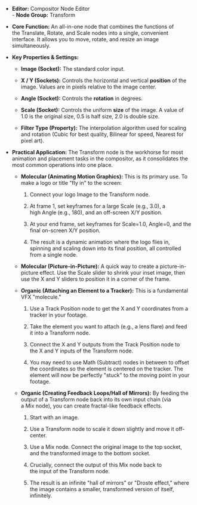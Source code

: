 - **Editor:** Compositor Node Editor  
- **Node Group:** Transform
    
- **Core Function:** An all-in-one node that combines the functions of the Translate, Rotate, and Scale nodes into a single, convenient interface. It allows you to move, rotate, and resize an image simultaneously.
    
- **Key Properties & Settings:**
    
    - **Image (Socket):** The standard color input.
        
    - **X / Y (Sockets):** Controls the horizontal and vertical **position** of the image. Values are in pixels relative to the image center.
        
    - **Angle (Socket):** Controls the **rotation** in degrees.
        
    - **Scale (Socket):** Controls the uniform **size** of the image. A value of 1.0 is the original size, 0.5 is half size, 2.0 is double size.
        
    - **Filter Type (Property):** The interpolation algorithm used for scaling and rotation (Cubic for best quality, Bilinear for speed, Nearest for pixel art).
        
- **Practical Application:** The Transform node is the workhorse for most animation and placement tasks in the compositor, as it consolidates the most common operations into one place.
    
    - **Molecular (Animating Motion Graphics):** This is its primary use. To make a logo or title "fly in" to the screen:
        
        1. Connect your logo Image to the Transform node.
            
        2. At frame 1, set keyframes for a large Scale (e.g., 3.0), a high Angle (e.g., 180), and an off-screen X/Y position.
            
        3. At your end frame, set keyframes for Scale=1.0, Angle=0, and the final on-screen X/Y position.
            
        4. The result is a dynamic animation where the logo flies in, spinning and scaling down into its final position, all controlled from a single node.
            
    - **Molecular (Picture-in-Picture):** A quick way to create a picture-in-picture effect. Use the Scale slider to shrink your inset image, then use the X and Y sliders to position it in a corner of the frame.
        
    - **Organic (Attaching an Element to a Tracker):** This is a fundamental VFX "molecule."
        
        1. Use a Track Position node to get the X and Y coordinates from a tracker in your footage.
            
        2. Take the element you want to attach (e.g., a lens flare) and feed it into a Transform node.
            
        3. Connect the X and Y outputs from the Track Position node to the X and Y inputs of the Transform node.
            
        4. You may need to use Math (Subtract) nodes in between to offset the coordinates so the element is centered on the tracker. The element will now be perfectly "stuck" to the moving point in your footage.
            
    - **Organic (Creating Feedback Loops/Hall of Mirrors):** By feeding the output of a Transform node back into its own input chain (via a Mix node), you can create fractal-like feedback effects.
        
        1. Start with an image.
            
        2. Use a Transform node to scale it down slightly and move it off-center.
            
        3. Use a Mix node. Connect the original image to the top socket, and the transformed image to the bottom socket.
            
        4. Crucially, connect the output of this Mix node back to the input of the Transform node.
            
        5. The result is an infinite "hall of mirrors" or "Droste effect," where the image contains a smaller, transformed version of itself, infinitely.